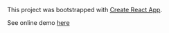 This project was bootstrapped with [Create React App](https://github.com/facebook/create-react-app).

See online demo [here](https://sheetgo-clg-app.herokuapp.com)